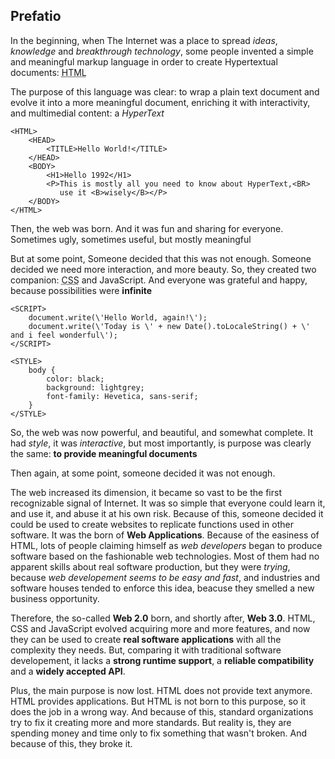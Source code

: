 Prefatio
--------

In the beginning, when The Internet was a place to spread *ideas*, *knowledge* and *breakthrough technology*, some people invented a simple and meaningful markup language in order to create Hypertextual documents: <acronym title="HyperText Markup Language">HTML</acronym>

The purpose of this language was clear: to wrap a plain text document and evolve it into a more meaningful document, enriching it with interactivity, and multimedial content: a *HyperText*

    <HTML>
        <HEAD>
            <TITLE>Hello World!</TITLE>
        </HEAD>
        <BODY>
            <H1>Hello 1992</H1>
            <P>This is mostly all you need to know about HyperText,<BR>
               use it <B>wisely</B></P>
        </BODY>
    </HTML>

    
Then, the web was born. And it was fun and sharing for everyone. Sometimes ugly, sometimes useful, but mostly meaningful
    
But at some point, Someone decided that this was not enough. Someone decided we need more interaction, and more beauty. So, they created two companion: <acronym title="Cascading Style Script">CSS</acronym> and JavaScript. And everyone was grateful and happy, because possibilities were **infinite**

    <SCRIPT>
        document.write(\'Hello World, again!\');
        document.write(\'Today is \' + new Date().toLocaleString() + \' and i feel wonderful\');
    </SCRIPT>
    
    <STYLE>
        body {
            color: black;
            background: lightgrey;
            font-family: Hevetica, sans-serif;
        }
    </STYLE>
        
So, the web was now powerful, and beautiful, and somewhat complete. It had *style*, it was *interactive*, but most importantly, is purpose was clearly the same: **to provide meaningful documents**

Then again, at some point, someone decided it was not enough.

The web increased its dimension, it became so vast to be the first recognizable signal of Internet. It was so simple that everyone could learn it, and use it, and abuse it at his own risk. Because of this, someone decided it could be used to create websites to replicate functions used in other software. It was the born of **Web Applications**. Because of the easiness of HTML, lots of people claiming himself as *web developers* began to produce software based on the fashionable web technologies. Most of them had no apparent skills about real software production, but they were *trying*, because *web developement seems to be easy and fast*, and industries and software houses tended to enforce this idea, beacuse they smelled a new business opportunity.

Therefore, the so-called **Web 2.0** born, and shortly after, **Web 3.0**. HTML, CSS and JavaScript evolved acquiring more and more features, and now they can be used to create **real software applications** with all the complexity they needs. But, comparing it with traditional software developement, it lacks a **strong runtime support**, a **reliable compatibility** and a **widely accepted API**.

Plus, the main purpose is now lost. HTML does not provide text anymore. HTML provides applications. But HTML is not born to this purpose, so it does the job in a wrong way. And because of this, standard organizations try to fix it creating more and more standards. But reality is, they are spending money and time only to fix something that wasn't broken. And because of this, they broke it.
